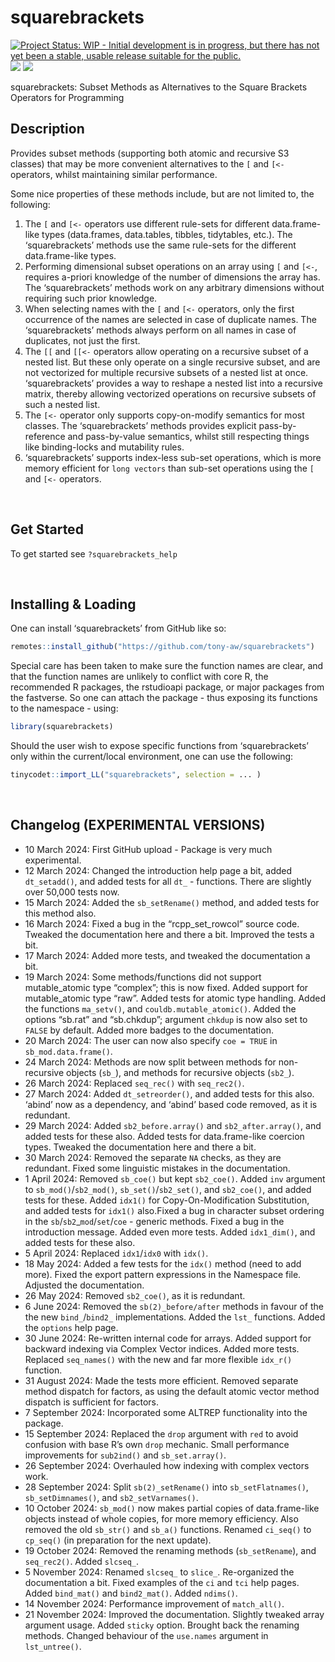 
<!-- README.md is generated from README.Rmd. Please edit that file -->

# squarebrackets

<!-- badges: start -->

[![Project Status: WIP - Initial development is in progress, but there
has not yet been a stable, usable release suitable for the
public.](https://www.repostatus.org/badges/latest/wip.svg)](https://www.repostatus.org/#wip)
[![](https://img.shields.io/badge/lifecycle-experimental-orange.svg)](https://lifecycle.r-lib.org/articles/stages.html#experimental)
[![](https://img.shields.io/badge/ORCID-0000--0001--9498--8379-green.svg)](https://orcid.org/0000-0001-9498-8379)
<!-- badges: end -->

squarebrackets: Subset Methods as Alternatives to the Square Brackets
Operators for Programming

## Description

Provides subset methods (supporting both atomic and recursive S3
classes) that may be more convenient alternatives to the `[` and `[<-`
operators, whilst maintaining similar performance.

Some nice properties of these methods include, but are not limited to,
the following:

1)  The `[` and `[<-` operators use different rule-sets for different
    data.frame-like types (data.frames, data.tables, tibbles,
    tidytables, etc.). The ‘squarebrackets’ methods use the same
    rule-sets for the different data.frame-like types.
2)  Performing dimensional subset operations on an array using `[` and
    `[<-`, requires a-priori knowledge of the number of dimensions the
    array has. The ‘squarebrackets’ methods work on any arbitrary
    dimensions without requiring such prior knowledge.
3)  When selecting names with the `[` and `[<-` operators, only the
    first occurrence of the names are selected in case of duplicate
    names. The ‘squarebrackets’ methods always perform on all names in
    case of duplicates, not just the first.
4)  The `[[` and `[[<-` operators allow operating on a recursive subset
    of a nested list. But these only operate on a single recursive
    subset, and are not vectorized for multiple recursive subsets of a
    nested list at once. ‘squarebrackets’ provides a way to reshape a
    nested list into a recursive matrix, thereby allowing vectorized
    operations on recursive subsets of such a nested list.
5)  The `[<-` operator only supports copy-on-modify semantics for most
    classes. The ‘squarebrackets’ methods provides explicit
    pass-by-reference and pass-by-value semantics, whilst still
    respecting things like binding-locks and mutability rules.
6)  ‘squarebrackets’ supports index-less sub-set operations, which is
    more memory efficient for `long vectors` than sub-set operations
    using the `[` and `[<-` operators.

 

## Get Started

To get started see `?squarebrackets_help`

 

## Installing & Loading

One can install ‘squarebrackets’ from GitHub like so:

``` r
remotes::install_github("https://github.com/tony-aw/squarebrackets")
```

Special care has been taken to make sure the function names are clear,
and that the function names are unlikely to conflict with core R, the
recommended R packages, the rstudioapi package, or major packages from
the fastverse. So one can attach the package - thus exposing its
functions to the namespace - using:

``` r
library(squarebrackets)
```

Should the user wish to expose specific functions from ‘squarebrackets’
only within the current/local environment, one can use the following:

``` r
tinycodet::import_LL("squarebrackets", selection = ... )
```

 

## Changelog (EXPERIMENTAL VERSIONS)

- 10 March 2024: First GitHub upload - Package is very much
  experimental.
- 12 March 2024: Changed the introduction help page a bit, added
  `dt_setadd()`, and added tests for all `dt_` - functions. There are
  slightly over 50,000 tests now.
- 15 March 2024: Added the `sb_setRename()` method, and added tests for
  this method also.
- 16 March 2024: Fixed a bug in the “rcpp_set_rowcol” source code.
  Tweaked the documentation here and there a bit. Improved the tests a
  bit.
- 17 March 2024: Added more tests, and tweaked the documentation a bit.
- 19 March 2024: Some methods/functions did not support mutable_atomic
  type “complex”; this is now fixed. Added support for mutable_atomic
  type “raw”. Added tests for atomic type handling. Added the functions
  `ma_setv()`, and `couldb.mutable_atomic()`. Added the options “sb.rat”
  and “sb.chkdup”; argument `chkdup` is now also set to `FALSE` by
  default. Added more badges to the documentation.
- 20 March 2024: The user can now also specify `coe = TRUE` in
  `sb_mod.data.frame()`.
- 24 March 2024: Methods are now split between methods for non-recursive
  objects (`sb_`), and methods for recursive objects (`sb2_`).
- 26 March 2024: Replaced `seq_rec()` with `seq_rec2()`.
- 27 March 2024: Added `dt_setreorder()`, and added tests for this also.
  ‘abind’ now as a dependency, and ‘abind’ based code removed, as it is
  redundant.
- 29 March 2024: Added `sb2_before.array()` and `sb2_after.array()`, and
  added tests for these also. Added tests for data.frame-like coercion
  types. Tweaked the documentation here and there a bit.
- 30 March 2024: Removed the separate `NA` checks, as they are
  redundant. Fixed some linguistic mistakes in the documentation.
- 1 April 2024: Removed `sb_coe()` but kept `sb2_coe()`. Added `inv`
  argument to `sb_mod()`/`sb2_mod()`, `sb_set()`/`sb2_set()`, and
  `sb2_coe()`, and added tests for these. Added `idx1()` for
  Copy-On-Modification Substitution, and added tests for `idx1()`
  also.Fixed a bug in character subset ordering in the
  `sb`/`sb2`\_`mod`/`set`/`coe` - generic methods. Fixed a bug in the
  introduction message. Added even more tests. Added `idx1_dim()`, and
  added tests for these also.
- 5 April 2024: Replaced `idx1`/`idx0` with `idx()`.
- 18 May 2024: Added a few tests for the `idx()` method (need to add
  more). Fixed the export pattern expressions in the Namespace file.
  Adjusted the documentation.
- 26 May 2024: Removed `sb2_coe()`, as it is redundant.
- 6 June 2024: Removed the `sb(2)_before/after` methods in favour of the
  the new `bind_`/`bind2_` implementations. Added the `lst_` functions.
  Added the `options` help page.
- 30 June 2024: Re-written internal code for arrays. Added support for
  backward indexing via Complex Vector indices. Added more tests.
  Replaced `seq_names()` with the new and far more flexible `idx_r()`
  function.
- 31 August 2024: Made the tests more efficient. Removed separate method
  dispatch for factors, as using the default atomic vector method
  dispatch is sufficient for factors.
- 7 September 2024: Incorporated some ALTREP functionality into the
  package.
- 15 September 2024: Replaced the `drop` argument with `red` to avoid
  confusion with base R’s own `drop` mechanic. Small performance
  improvements for `sub2ind()` and `sb_set.array()`.
- 26 September 2024: Overhauled how indexing with complex vectors work.
- 28 September 2024: Split `sb(2)_setRename()` into `sb_setFlatnames()`,
  `sb_setDimnames()`, and `sb2_setVarnames()`.
- 10 October 2024: `sb_mod()` now makes partial copies of
  data.frame-like objects instead of whole copies, for more memory
  efficiency. Also removed the old `sb_str()` and `sb_a()` functions.
  Renamed `ci_seq()` to `cp_seq()` (in preparation for the next update).
- 19 October 2024: Removed the renaming methods (`sb_setRename`), and
  `seq_rec2()`. Added `slcseq_`.
- 5 November 2024: Renamed `slcseq_` to `slice_`. Re-organized the
  documentation a bit. Fixed examples of the `ci` and `tci` help pages.
  Added `bind_mat()` and `bind2_mat()`. Added `ndims()`.
- 14 November 2024: Performance improvement of `match_all()`.
- 21 November 2024: Improved the documentation. Slightly tweaked array
  argument usage. Added `sticky` option. Brought back the renaming
  methods. Changed behaviour of the `use.names` argument in
  `lst_untree()`.

 
